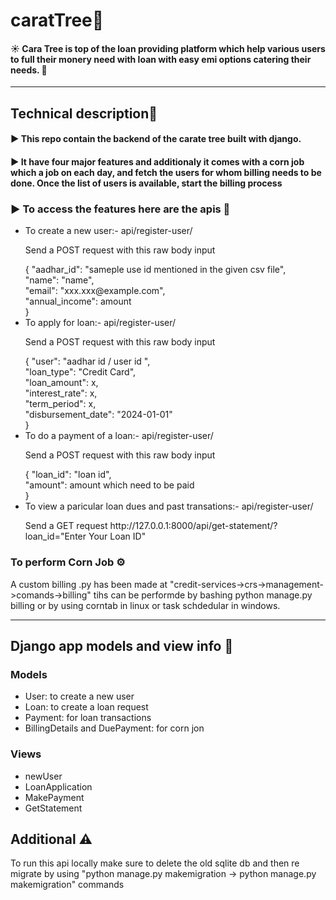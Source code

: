 # caratTree💎
<div>
  <h4>☀ Cara Tree is top of the loan providing platform which help various users to full their monery need with loan with easy emi options catering their needs. 💸</h4>
</div>
<hr/>
<div>
  <h2>Technical description🚀</h2>
  <h4>▶ This repo contain the backend of the carate tree built with django.</h4>
  <h4>▶ It have four major features and additionaly it comes with a corn job which a job on each day, and fetch the users for whom billing needs to be done. Once the       list of users is available, start the billing process</h4>

  <h3>▶ To access the features here are the apis 🚥</h3>
  <ul>
    <li>To create a new user:- api/register-user/</li>
    <p>Send a POST request with this raw body input </p>
    {
    "aadhar_id": "sameple use id mentioned in the given csv file",<br/>
    "name": "name",<br/>
    "email": "xxx.xxx@example.com",<br/>
    "annual_income": amount <br/>
    }<br/>
    <li>To apply for loan:- api/register-user/</li>
    <p>Send a POST request with this raw body input </p>
    {
    "user": "aadhar id / user id ",<br/>
    "loan_type": "Credit Card",<br/>
    "loan_amount": x,<br/>
    "interest_rate": x,<br/>
    "term_period": x,<br/>
    "disbursement_date": "2024-01-01"<br/>
    }<br/>
    <li>To do a payment of a loan:- api/register-user/</li>
    <p>Send a POST request with this raw body input </p>
    {
    "loan_id": "loan id",<br/>
    "amount": amount which need to be paid<br/>
    }<br/>
    <li>To view a paricular loan dues and past transations:- api/register-user/</li>
    <p>Send a GET request http://127.0.0.1:8000/api/get-statement/?loan_id="Enter Your Loan ID" </p>
  </ul>  
  <h3>To perform Corn Job ⚙</h3>
  <p>A custom billing .py has been made at "credit-services->crs->management->comands->billing" tihs can be performde by bashing python manage.py billing
    or by using corntab in linux or task schdedular in windows.</p>  
</div>
<hr/>
<div>
  <h2>Django app models and view info 📜</h2>
  <h3>Models</h3>
  <ul>
    <li>User: to create a new user</li>
    <li>Loan: to create a loan request</li>
    <li>Payment: for loan transactions</li>
    <li>BillingDetails and DuePayment: for corn jon</li>
  </ul>

  <h3>Views</h3>
  <ul>
    <li>newUser</li>
    <li>LoanApplication</li>
    <li>MakePayment</li>
    <li>GetStatement</li>
  </ul>  
</div>

<div>
  <h2>Additional ⚠</h2>
  <p>To run this api locally make sure to delete the old sqlite db and then re migrate by using "python manage.py makemigration -> python manage.py makemigration" commands</p>
</div>


